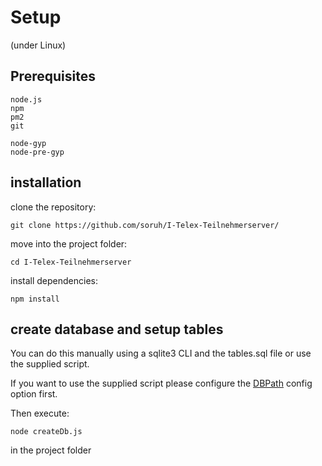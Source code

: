 # Setup
(under Linux)

## Prerequisites
```
node.js
npm
pm2
git

node-gyp
node-pre-gyp
```

## installation

clone the repository:
```
git clone https://github.com/soruh/I-Telex-Teilnehmerserver/
```

move into the project folder:
```
cd I-Telex-Teilnehmerserver
```

install dependencies:
```
npm install
```

## create database and setup tables
You can do this manually using a sqlite3 CLI and the tables.sql file or use the supplied script.

If you want to use the supplied script please configure the [DBPath](./config.md#DBPath) config option first.

Then execute:
```
node createDb.js
```
in the project folder
